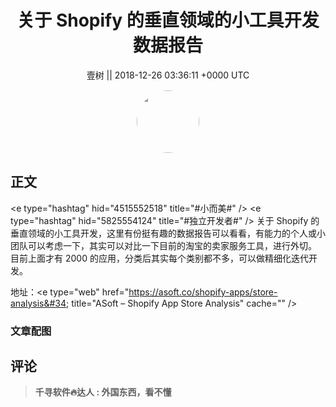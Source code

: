 <h1 align="center">关于 Shopify 的垂直领域的小工具开发数据报告</h1>




<p align="center">
    <a>壹树 || 2018-12-26 03:36:11 &#43;0000 UTC</a>
</p>

<div align="center">
    <img src="https://images.zsxq.com/Fsq9FGqr0sJ_wXToibsA8GVJ47u_?e=1590940799&amp;token=kIxbL07-8jAj8w1n4s9zv64FuZZNEATmlU_Vm6zD:T6psMRO0HZX3j0qAb-fNIw2j2wQ=" width="100" height="100" style="border:1px solid;border-radius:50%; color:#ffffff"/>
</div>




## 正文

<div>
&lt;e type=&#34;hashtag&#34; hid=&#34;4515552518&#34; title=&#34;#小而美#&#34; /&gt; &lt;e type=&#34;hashtag&#34; hid=&#34;5825554124&#34; title=&#34;#独立开发者#&#34; /&gt; 
关于 Shopify 的垂直领域的小工具开发，这里有份挺有趣的数据报告可以看看，有能力的个人或小团队可以考虑一下，其实可以对比一下目前的淘宝的卖家服务工具，进行外切。
目前上面才有 2000  的应用，分类后其实每个类别都不多，可以做精细化迭代开发。

地址：&lt;e type=&#34;web&#34; href=&#34;https://asoft.co/shopify-apps/store-analysis&#34; title=&#34;ASoft – Shopify App Store Analysis&#34; cache=&#34;&#34; /&gt;
</div>

### 文章配图

<div class="image" align="center">

</div>


## 评论

<div align="left">
<div>

<blockquote >
<span> <strong>千寻软件🔥达人 : 外国东西，看不懂 </strong></span>
</blockquote>

</div>
</div>